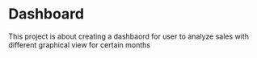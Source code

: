 # Dashboard
This project is about creating a dashbaord for user to analyze sales with different graphical view for certain months